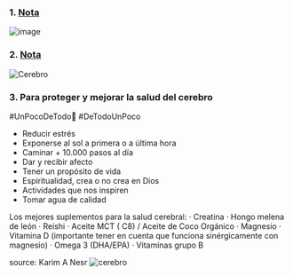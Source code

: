 ### 1. [Nota](https://www.linkedin.com/search/results/all/?keywords=El%20libro%20consta%20de%2049%20cap%C3%ADtulos%20cortos%2C%20y%20explica&origin=GLOBAL_SEARCH_HEADER&sid=D%3BE) 

![image](https://user-images.githubusercontent.com/82233779/232590960-7ece8a1e-bdb4-47d9-9629-9fdda8cb5959.png)

### 2. [Nota](https://www.linkedin.com/search/results/all/?keywords=nos%20hallamos%20en%20medio%20de%20una%20revoluci%C3%B3n%20en%20nuestra&origin=GLOBAL_SEARCH_HEADER&sid=.bW) 

![Cerebro](https://user-images.githubusercontent.com/82233779/236500370-1b992a18-2fe4-4884-8f84-57adf3b31023.JPG)

### 3. Para proteger y mejorar la salud del cerebro
#UnPocoDeTodo🧠 #DeTodoUnPoco

- Reducir estrés
- Exponerse al sol a primera o a última hora
- Caminar + 10.000 pasos al día
- Dar y recibir afecto
- Tener un propósito de vida
- Espiritualidad, crea o no crea en Dios
- Actividades que nos inspiren
- Tomar agua de calidad

Los mejores suplementos para la salud cerebral:
· Creatina
· Hongo melena de león
· Reishi
· Aceite MCT ( C8) / Aceite de Coco Orgánico
· Magnesio
· Vitamina D (importante tener en cuenta que funciona sinérgicamente con magnesio)
· Omega 3 (DHA/EPA)
· Vitaminas grupo B

source: Karim A Nesr
![cerebro](https://github.com/EvelynOr/Publicaciones/assets/82233779/fa574b28-2094-4584-b6ba-ca3cf1916f60)


